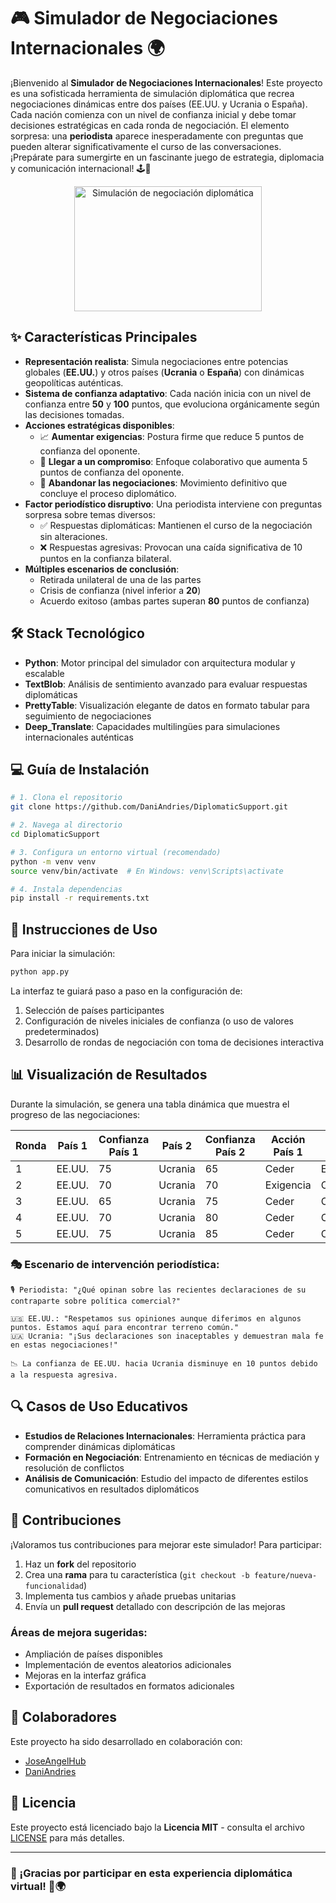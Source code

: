 # 🎮 **Simulador de Negociaciones Internacionales** 🌍

¡Bienvenido al **Simulador de Negociaciones Internacionales**! Este proyecto es una sofisticada herramienta de simulación diplomática que recrea negociaciones dinámicas entre dos países (EE.UU. y Ucrania o España). Cada nación comienza con un nivel de confianza inicial y debe tomar decisiones estratégicas en cada ronda de negociación. El elemento sorpresa: una **periodista** aparece inesperadamente con preguntas que pueden alterar significativamente el curso de las conversaciones. ¡Prepárate para sumergirte en un fascinante juego de estrategia, diplomacia y comunicación internacional! 🕹️🤝

<p align="center">
  <img src="https://media2.giphy.com/media/v1.Y2lkPTc5MGI3NjExYzgxcmJ5a3NrbWh3d3ppZjF5Znc0cWszZDA1Zmo3ZWQyZm5saHU2biZlcD12MV9pbnRlcm5hbF9naWZfYnlfaWQmY3Q9Zw/qgQUggAC3Pfv687qPC/giphy.gif" alt="Simulación de negociación diplomática" width="300" height="200">
</p>

## ✨ **Características Principales**

- **Representación realista**: Simula negociaciones entre potencias globales (**EE.UU.**) y otros países (**Ucrania** o **España**) con dinámicas geopolíticas auténticas.
- **Sistema de confianza adaptativo**: Cada nación inicia con un nivel de confianza entre **50** y **100** puntos, que evoluciona orgánicamente según las decisiones tomadas.
- **Acciones estratégicas disponibles**:
  - 📈 **Aumentar exigencias**: Postura firme que reduce 5 puntos de confianza del oponente.
  - 🤝 **Llegar a un compromiso**: Enfoque colaborativo que aumenta 5 puntos de confianza del oponente.
  - 🚪 **Abandonar las negociaciones**: Movimiento definitivo que concluye el proceso diplomático.
- **Factor periodístico disruptivo**: Una periodista interviene con preguntas sorpresa sobre temas diversos:
  - ✅ Respuestas diplomáticas: Mantienen el curso de la negociación sin alteraciones.
  - ❌ Respuestas agresivas: Provocan una caída significativa de 10 puntos en la confianza bilateral.
- **Múltiples escenarios de conclusión**:
  - Retirada unilateral de una de las partes
  - Crisis de confianza (nivel inferior a **20**)
  - Acuerdo exitoso (ambas partes superan **80** puntos de confianza)

## 🛠️ **Stack Tecnológico**

- **Python**: Motor principal del simulador con arquitectura modular y escalable
- **TextBlob**: Análisis de sentimiento avanzado para evaluar respuestas diplomáticas
- **PrettyTable**: Visualización elegante de datos en formato tabular para seguimiento de negociaciones
- **Deep_Translate**: Capacidades multilingües para simulaciones internacionales auténticas

## 💻 **Guía de Instalación**

```bash
# 1. Clona el repositorio
git clone https://github.com/DaniAndries/DiplomaticSupport.git

# 2. Navega al directorio
cd DiplomaticSupport

# 3. Configura un entorno virtual (recomendado)
python -m venv venv
source venv/bin/activate  # En Windows: venv\Scripts\activate

# 4. Instala dependencias
pip install -r requirements.txt
```

## 🚀 **Instrucciones de Uso**

Para iniciar la simulación:

```bash
python app.py
```

La interfaz te guiará paso a paso en la configuración de:
1. Selección de países participantes
2. Configuración de niveles iniciales de confianza (o uso de valores predeterminados)
3. Desarrollo de rondas de negociación con toma de decisiones interactiva

## 📊 **Visualización de Resultados**

Durante la simulación, se genera una tabla dinámica que muestra el progreso de las negociaciones:

| Ronda | País 1 | Confianza País 1 | País 2  | Confianza País 2 | Acción País 1 | Acción País 2 |
|-------|--------|------------------|---------|------------------|---------------|---------------|
| 1     | EE.UU. | 75               | Ucrania | 65               | Ceder         | Exigencia     |
| 2     | EE.UU. | 70               | Ucrania | 70               | Exigencia     | Ceder         |
| 3     | EE.UU. | 65               | Ucrania | 75               | Ceder         | Ceder         |
| 4     | EE.UU. | 70               | Ucrania | 80               | Ceder         | Ceder         |
| 5     | EE.UU. | 75               | Ucrania | 85               | Ceder         | Ceder         |

### 🎭 **Escenario de intervención periodística:**

```
🎙️ Periodista: "¿Qué opinan sobre las recientes declaraciones de su contraparte sobre política comercial?"

🇺🇸 EE.UU.: "Respetamos sus opiniones aunque diferimos en algunos puntos. Estamos aquí para encontrar terreno común."
🇺🇦 Ucrania: "¡Sus declaraciones son inaceptables y demuestran mala fe en estas negociaciones!"

📉 La confianza de EE.UU. hacia Ucrania disminuye en 10 puntos debido a la respuesta agresiva.
```

## 🔍 **Casos de Uso Educativos**

- **Estudios de Relaciones Internacionales**: Herramienta práctica para comprender dinámicas diplomáticas
- **Formación en Negociación**: Entrenamiento en técnicas de mediación y resolución de conflictos
- **Análisis de Comunicación**: Estudio del impacto de diferentes estilos comunicativos en resultados diplomáticos

## 👥 **Contribuciones**

¡Valoramos tus contribuciones para mejorar este simulador! Para participar:

1. Haz un **fork** del repositorio
2. Crea una **rama** para tu característica (`git checkout -b feature/nueva-funcionalidad`)
3. Implementa tus cambios y añade pruebas unitarias
4. Envía un **pull request** detallado con descripción de las mejoras

### Áreas de mejora sugeridas:
- Ampliación de países disponibles
- Implementación de eventos aleatorios adicionales
- Mejoras en la interfaz gráfica
- Exportación de resultados en formatos adicionales

## 🤝 Colaboradores
Este proyecto ha sido desarrollado en colaboración con:

- [JoseAngelHub](https://github.com/JoseAngelHub)
- [DaniAndries](https://github.com/DaniAndries)

## 📄 **Licencia**

Este proyecto está licenciado bajo la **Licencia MIT** - consulta el archivo [LICENSE](LICENSE) para más detalles.

---

### 🌟 ¡Gracias por participar en esta experiencia diplomática virtual! 🤝🌍
